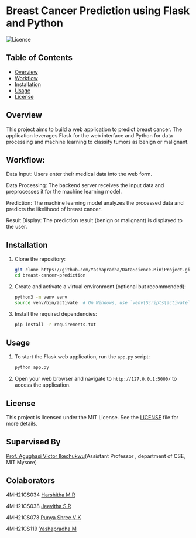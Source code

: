 # Breast Cancer Prediction using Flask and Python

![License](https://img.shields.io/badge/license-MIT-blue.svg)

## Table of Contents
- [Overview](#overview)
- [Workflow](#workflow)
- [Installation](#installation)
- [Usage](#usage)
- [License](#license)


## Overview

This project aims to build a web application to predict breast cancer. The application leverages Flask for the web interface and Python for data processing and machine learning to classify tumors as benign or malignant.

## Workflow:

Data Input:
Users enter their medical data into the web form.

Data Processing:
The backend server receives the input data and preprocesses it for the machine learning model.

Prediction:
The machine learning model analyzes the processed data and predicts the likelihood of breast cancer.

Result Display:
The prediction result (benign or malignant) is displayed to the user.

## Installation

1. Clone the repository:

    ```bash
    git clone https://github.com/Yashapradha/DataScience-MiniProject.git
    cd breast-cancer-prediction
    ```

2. Create and activate a virtual environment (optional but recommended):

    ```bash
    python3 -m venv venv
    source venv/bin/activate  # On Windows, use `venv\Scripts\activate`
    ```

3. Install the required dependencies:

    ```bash
    pip install -r requirements.txt
    ```

## Usage

1. To start the Flask web application, run the `app.py` script:

    ```bash
    python app.py
    ```

2. Open your web browser and navigate to `http://127.0.0.1:5000/` to access the application.

## License

This project is licensed under the MIT License. See the [LICENSE](LICENSE) file for more details.

## Supervised By
[Prof. Agughasi Victor Ikechukwu](https://github.com/Victor-Ikechukwu)(Assistant Professor , department of CSE, MIT Mysore)

## Colaborators
4MH21CS034 [Harshitha M R](https://github.com/harshithagowdamr)

4MH21CS038 [Jeevitha S R](https://github.com/jeevisr)

4MH21CS073 [Punya Shree V K](https://github.com/punyashree77)

4MH21CS119 [Yashapradha M](https://github.com/Yashapradha)


